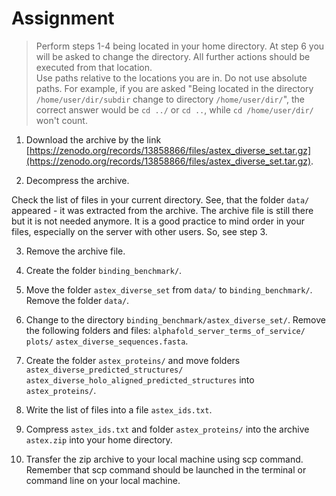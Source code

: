 # Assignment

> Perform steps 1-4 being located in your home directory. At step 6 you will be asked to change the directory. All further actions should be executed from that location. <br/> 
> Use paths relative to the locations you are in. Do not use absolute paths. For example, if you are asked "Being located in the directory `/home/user/dir/subdir` change to directory `/home/user/dir/`", the correct answer would be `cd ../` or `cd ..`, while `cd /home/user/dir/` won't count.

1. Download the archive by the link [https://zenodo.org/records/13858866/files/astex_diverse_set.tar.gz](https://zenodo.org/records/13858866/files/astex_diverse_set.tar.gz).

2. Decompress the archive. 

Check the list of files in your current directory. See, that the folder `data/` appeared - it was extracted from the archive. The archive file is still there but it is not needed anymore. It is a good practice to mind order in your files, especially on the server with other users. So, see step 3.

3. Remove the archive file.

4. Create the folder `binding_benchmark/`.

5. Move the folder `astex_diverse_set` from `data/` to `binding_benchmark/`. Remove the folder `data/`.

6. Change to the directory `binding_benchmark/astex_diverse_set/`. Remove the following folders and files: `alphafold_server_terms_of_service/` `plots/` `astex_diverse_sequences.fasta`.

7. Create the folder `astex_proteins/` and move folders `astex_diverse_predicted_structures/` `astex_diverse_holo_aligned_predicted_structures` into `astex_proteins/`.

8. Write the list of files into a file `astex_ids.txt`.

9. Compress `astex_ids.txt` and folder `astex_proteins/` into the archive `astex.zip` into your home directory.

10. Transfer the zip archive to your local machine using scp command. Remember that scp command should be launched in the terminal or command line on your local machine.
